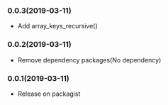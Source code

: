 ### 0.0.3(2019-03-11)

* Add array_keys_recursive()

### 0.0.2(2019-03-11)

* Remove dependency packages(No dependency)

### 0.0.1(2019-03-11)

* Release on packagist
